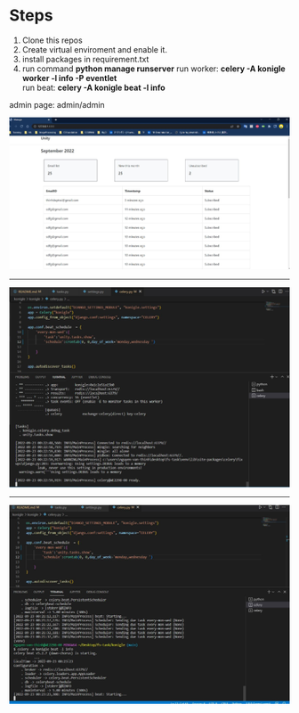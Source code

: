 # Steps
1. Clone this repos
2. Create virtual enviroment and enable it.
3. install packages in requirement.txt
4. run command **python manage runserver**
run worker: **celery -A konigle worker -l info -P eventlet**     
run beat: **celery -A konigle beat -l info**      


admin page: admin/admin

![Views](assets/view.JPG)   

<hr>

![worker](assets/worker.JPG)

<hr>

![beat](assets/celery_beat.JPG)





